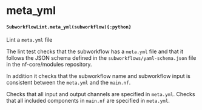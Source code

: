 # meta_yml

#### `SubworkflowLint.meta_yml(subworkflow){:python}`

Lint a `meta.yml` file

The lint test checks that the subworkflow has
a `meta.yml` file and that it follows the
JSON schema defined in the `subworkflows/yaml-schema.json`
file in the nf-core/modules repository.

In addition it checks that the subworkflow name
and subworkflow input is consistent between the
`meta.yml` and the `main.nf`.

Checks that all input and output channels are specified in `meta.yml`.
Checks that all included components in `main.nf` are specified in `meta.yml`.
